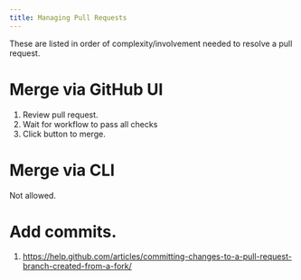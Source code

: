 ```yaml
---
title: Managing Pull Requests
---
```


These are listed in order of complexity/involvement needed to resolve a pull request.

# Merge via GitHub UI

1. Review pull request.
1. Wait for workflow to pass all checks
1. Click button to merge.

# Merge via CLI

Not allowed. 

# Add commits.

1. https://help.github.com/articles/committing-changes-to-a-pull-request-branch-created-from-a-fork/